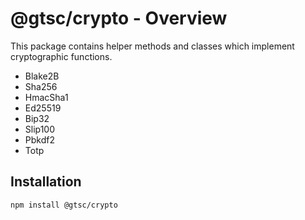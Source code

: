 # @gtsc/crypto - Overview

This package contains helper methods and classes which implement cryptographic functions.

- Blake2B
- Sha256
- HmacSha1
- Ed25519
- Bip32
- Slip100
- Pbkdf2
- Totp

## Installation

```shell
npm install @gtsc/crypto
```
